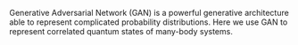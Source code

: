 Generative Adversarial Network (GAN) is a powerful generative architecture able to represent complicated probability distributions.
Here we use GAN to represent correlated quantum states of many-body systems.
